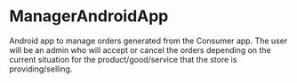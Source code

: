 # ManagerAndroidApp
Android app to manage orders generated from the Consumer app. The user will be an admin who will accept or cancel the orders depending on the current situation for the product/good/service that the store is providing/selling.

